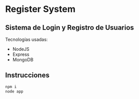 # Register System
## Sistema de Login y Registro de Usuarios 

Tecnologías usadas:

- NodeJS
- Express
- MongoDB

## Instrucciones

```sh
npm i
node app
```
